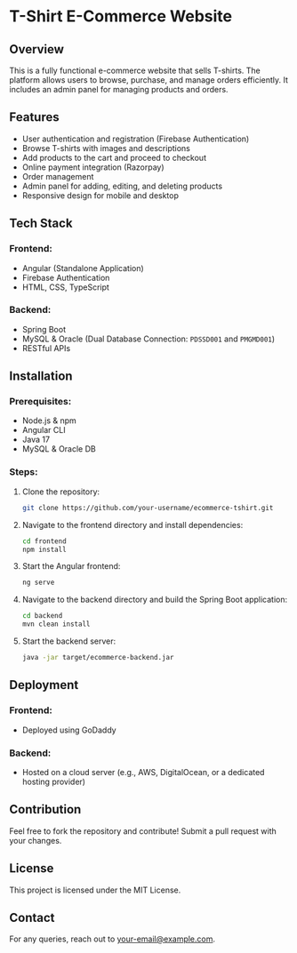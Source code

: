 # T-Shirt E-Commerce Website

## Overview
This is a fully functional e-commerce website that sells T-shirts. The platform allows users to browse, purchase, and manage orders efficiently. It includes an admin panel for managing products and orders.

## Features
- User authentication and registration (Firebase Authentication)
- Browse T-shirts with images and descriptions
- Add products to the cart and proceed to checkout
- Online payment integration (Razorpay)
- Order management
- Admin panel for adding, editing, and deleting products
- Responsive design for mobile and desktop

## Tech Stack
### Frontend:
- Angular (Standalone Application)
- Firebase Authentication
- HTML, CSS, TypeScript

### Backend:
- Spring Boot
- MySQL & Oracle (Dual Database Connection: `PDSSD001` and `PMGMD001`)
- RESTful APIs

## Installation
### Prerequisites:
- Node.js & npm
- Angular CLI
- Java 17
- MySQL & Oracle DB

### Steps:
1. Clone the repository:
   ```bash
   git clone https://github.com/your-username/ecommerce-tshirt.git
   ```
2. Navigate to the frontend directory and install dependencies:
   ```bash
   cd frontend
   npm install
   ```
3. Start the Angular frontend:
   ```bash
   ng serve
   ```
4. Navigate to the backend directory and build the Spring Boot application:
   ```bash
   cd backend
   mvn clean install
   ```
5. Start the backend server:
   ```bash
   java -jar target/ecommerce-backend.jar
   ```

## Deployment
### Frontend:
- Deployed using GoDaddy

### Backend:
- Hosted on a cloud server (e.g., AWS, DigitalOcean, or a dedicated hosting provider)

## Contribution
Feel free to fork the repository and contribute! Submit a pull request with your changes.

## License
This project is licensed under the MIT License.

## Contact
For any queries, reach out to [your-email@example.com](mailto:your-email@example.com).

